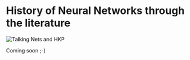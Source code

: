 # History of Neural Networks through the literature

![Talking Nets and HKP](https://github.com/atrilla/ntk/blob/master/explore/tn_hkp.JPG)

Coming soon ;-)
